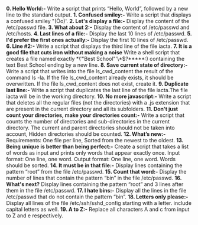 **0. Hello World:-** Write a script that prints “Hello, World”, followed by a new line to the standard output.
**1. Confused smiley:-** Write a script that displays a confused smiley "(Ôo)'.
**2. Let's display a file:-** Display the content of the /etc/passwd file.
**3. What about 2:-** Display the content of /etc/passwd and /etc/hosts.
**4. Last lines of a file:-** Display the last 10 lines of /etc/passwd.
**5. I'd prefer the first ones actually:-** Display the first 10 lines of /etc/passwd.
**6. Line #2:-** Write a script that displays the third line of the file iacta.
**7. It is a good file that cuts iron without making a noise** Write a shell script that creates a file named exactly \*\\'"Best School"\'\\*$\?\*\*\*\*\*:) containing the text Best School ending by a new line.
**8. Save current state of directory:-** Write a script that writes into the file ls_cwd_content the result of the command ls -la. If the file ls_cwd_content already exists, it should be overwritten. If the file ls_cwd_content does not exist, create it. 
**9. Duplicate last line:-** Write a script that duplicates the last line of the file iacta.The file iacta will be in the working directory.
**10. No more javascript:-** Write a script that deletes all the regular files (not the directories) with a .js extension that are present in the current directory and all its subfolders.
**11. Don't just count your directories, make your directories count:-** Write a script that counts the number of directories and sub-directories in the current directory. The current and parent directories should not be taken into account, Hidden directories should be counted.
**12. What’s new:-** Requirements: One file per line, Sorted from the newest to the oldest.
**13. Being unique is better than being perfect:-** Create a script that takes a list of words as input and prints only words that appear exactly once. Input format: One line, one word. Output format: One line, one word. Words should be sorted.
**14. It must be in that file:-** Display lines containing the pattern “root” from the file /etc/passwd.
**15. Count that word:-** Display the number of lines that contain the pattern “bin” in the file /etc/passwd.
**16. What's next?** Display lines containing the pattern “root” and 3 lines after them in the file /etc/passwd.
**17. I hate bins:-** Display all the lines in the file /etc/passwd that do not contain the pattern “bin”.
**18. Letters only please:-** Display all lines of the file /etc/ssh/sshd_config starting with a letter. include capital letters as well.
**19. A to Z:-** Replace all characters A and c from input to Z and e respectively.

